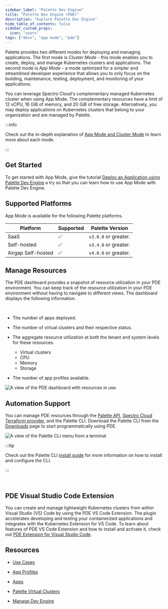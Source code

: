 ```yaml
---
sidebar_label: "Palette Dev Engine"
title: "Palette Dev Engine (PDE)"
description: "Explore Palette Dev Engine"
hide_table_of_contents: false
sidebar_custom_props:
  icon: "users"
tags: ["devx", "app mode", "pde"]
---
```


Palette provides two different modes for deploying and managing applications. The first mode is _Cluster Mode_ - this
mode enables you to create, deploy, and manage Kubernetes clusters and applications. The second mode is _App Mode_ - a
mode optimized for a simpler and streamlined developer experience that allows you to only focus on the building,
maintenance, testing, deployment, and monitoring of your applications.

You can leverage Spectro Cloud's complementary managed Kubernetes cluster when using App Mode. The complementary
resources have a limit of 12 vCPU, 16 GiB of memory, and 20 GiB of free storage. Alternatively, you may deploy
applications on Kubernetes clusters that belong to your organization and are managed by Palette.

:::info

Check out the in-depth explanation of [App Mode and Cluster Mode](../introduction/palette-modes.md) to learn more about
each mode.

:::

## Get Started

To get started with App Mode, give the tutorial [Deploy an Application using Palette Dev Engine](apps/deploy-app.md) a
try so that you can learn how to use App Mode with Palette Dev Engine.

## Supported Platforms

App Mode is available for the following Palette platforms.

| Platform           | Supported | Palette Version      |
| ------------------ | --------- | -------------------- |
| SaaS               | ✅        | `v3.0.0` or greater. |
| Self-hosted        | ✅        | `v3.4.0` or greater. |
| Airgap Self-hosted | ✅        | `v4.0.0` or greater. |

## Manage Resources

The PDE dashboard provides a snapshot of resource utilization in your PDE environment. You can keep track of the
resource utilization in your PDE environment without having to navigate to different views. The dashboard displays the
following information.

<br />

- The number of apps deployed.

- The number of virtual clusters and their respective status.

- The aggregate resource utilization at both the tenant and system levels for these resources.

  - Virtual clusters
  - CPU
  - Memory
  - Storage

- The number of app profiles available.

![A view of the PDE dashboard with resources in use.](/docs_devx_pde-dashboard-utilization.webp)

## Automation Support

You can manage PDE resources through the [Palette API](/api/introduction),
[Spectro Cloud Terraform provider](https://registry.terraform.io/providers/spectrocloud/spectrocloud/latest/docs), and
the Palette CLI. Download the Palette CLI from the [Downloads](../spectro-downloads.md#palette-cli) page to start
programmatically using PDE.

![A view of the Palette CLI menu from a terminal](/devx_devx_cli-display.webp)

:::tip

Check out the Palette CLI [install guide](../automation/palette-cli/install-palette-cli.md) for more information on how
to install and configure the CLI.

:::

<br />

## PDE Visual Studio Code Extension

You can create and manage lightweight Kubernetes clusters from within Visual Studio (VS) Code by using the PDE VS Code
Extension. The plugin accelerates developing and testing your containerized applications and integrates with the
Kubernetes Extension for VS Code. To learn about features of PDE VS Code Extension and how to install and activate it,
check out
[PDE Extension for Visual Studio Code](https://marketplace.visualstudio.com/items?itemName=SpectroCloud.extension-palette).

## Resources

- [Use Cases](enterprise-user.md)

- [App Profiles](../profiles/app-profiles/app-profiles.md)

- [Apps](./apps/apps.md)

- [Palette Virtual Clusters](palette-virtual-clusters/palette-virtual-clusters.md)

- [Manage Dev Engine](manage-dev-engine/manage-dev-engine.md)
